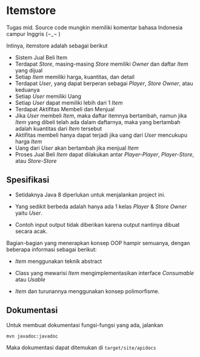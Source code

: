 Itemstore
=====

Tugas mid. Source code mungkin memiliki komentar bahasa Indonesia campur Inggris (¬_¬ )

Intinya, itemstore adalah sebagai berikut

- Sistem Jual Beli Item
- Terdapat *Store*, masing-masing *Store* memiliki *Owner* dan daftar *Item* yang dijual
- Setiap *Item* memiliki harga, kuantitas, dan detail
- Terdapat *User*, yang dapat berperan sebagai *Player*, *Store Owner*, atau keduanya
- Setiap *User* memiliki Uang
- Setiap *User* dapat memiliki lebih dari 1 *Item*
- Terdapat Aktifitas Membeli dan Menjual
- Jika *User* membeli *Item*, maka daftar itemnya bertambah, namun jika *Item* yang dibeli telah ada dalam daftarnya, maka yang bertambah adalah kuantitas dari *Item* tersebut
- Aktifitas membeli hanya dapat terjadi jika uang dari *User* mencukupu harga *Item*
- Uang dari *User* akan bertambah jika menjual *Item*
- Proses Jual Beli *Item* dapat dilakukan antar *Player-Player*, *Player-Store*, atau *Store-Store*

Spesifikasi
-----

* Setidaknya Java 8 diperlukan untuk menjalankan project ini.

* Yang sedikit berbeda adalah hanya ada 1 kelas _Player_ & _Store Owner_ yaitu _User_.

* Contoh input output tidak diberikan karena output nantinya dibuat secara acak.

Bagian-bagian yang menerapkan konsep OOP hampir semuanya, dengan beberapa informasi sebagai berikut:

* _Item_ menggunakan teknik abstract

* Class yang mewarisi _Item_ mengimplementasikan interface _Consumable_ atau _Usable_

* _Item_ dan turunannya menggunakan konsep polimorfisme.

Dokumentasi
-----

Untuk membuat dokumentasi fungsi-fungsi yang ada, jalankan

```
mvn javadoc:javadoc
```

Maka dokumentasi dapat ditemukan di `target/site/apidocs`

